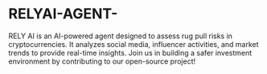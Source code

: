# RELYAI-AGENT-
RELY AI is an AI-powered agent designed to assess rug pull risks in cryptocurrencies. It analyzes social media, influencer activities, and market trends to provide real-time insights. Join us in building a safer investment environment by contributing to our open-source project!
